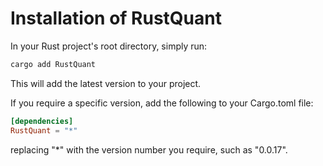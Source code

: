 # Installation of RustQuant

In your Rust project's root directory, simply run: 

```bash
cargo add RustQuant
```

This will add the latest version to your project.

If you require a specific version, add the following to your Cargo.toml file:

```toml
[dependencies]
RustQuant = "*"
```

replacing "*" with the version number you require, such as "0.0.17".

